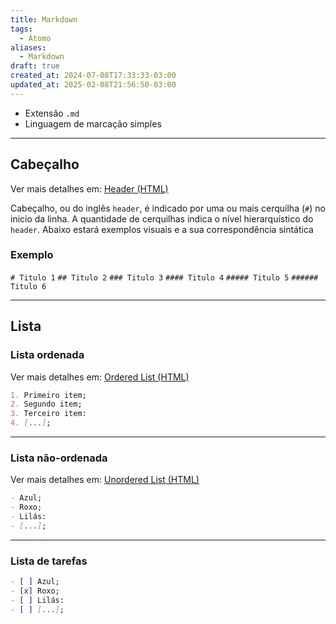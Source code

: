 ```yaml
---
title: Markdown
tags:
  - Átomo
aliases:
  - Markdown
draft: true
created_at: 2024-07-08T17:33:33-03:00
updated_at: 2025-02-08T21:56:50-03:00
---
```


- Extensão `.md`
- Linguagem de marcação simples

---
## Cabeçalho
Ver mais detalhes em: [Header (HTML)](content/atomos/2024/07/08/HyperText_Markup_Language.md#Header)

Cabeçalho, ou do inglês `header`, é indicado por uma ou mais cerquilha (`#`) no inicio da linha. A quantidade de cerquilhas indica o nível hierarquístico do `header`. Abaixo estará exemplos visuais e a sua correspondência sintática

### Exemplo

`# Titulo 1`
`## Titulo 2`
`### Titulo 3`
`#### Titulo 4`
`##### Titulo 5`
`###### Titulo 6`

---
## Lista
### Lista ordenada
Ver mais detalhes em: [Ordered List (HTML)](content/atomos/2024/07/08/HyperText_Markup_Language.md#Ordered%20List)

```md
1. Primeiro item;
2. Segundo item;
3. Terceiro item:
4. [...];
```
---
### Lista não-ordenada
Ver mais detalhes em: [Unordered List (HTML)](content/atomos/2024/07/08/HyperText_Markup_Language.md#Unordered%20List)
```md
- Azul;
- Roxo;
- Lilás:
- [...];
```
---
### Lista de tarefas

```md
- [ ] Azul;
- [x] Roxo;
- [ ] Lilás:
- [ ] [...];
```
